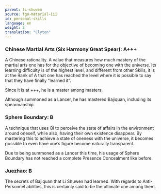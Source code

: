 ```yaml
---
parent: li-shuwen
source: fgo-material-iii
id: personal-skills
language: en
weight: 2
translation: "Clyton"
---
```


### Chinese Martial Arts (Six Harmony Great Spear): A+++

A Chinese rationality. A value that measures how much mastery of the martial arts one has for the objective of becoming one with the universe. Its learning difficulty is of the highest level, and different from other Skills, it is at the Rank of A that one has reached the level where it is possible to say that they have finally “learned it”.

Since it is at +++, he is a master among masters.

Although summoned as a Lancer, he has mastered Bajiquan, including its spearmanship.

### Sphere Boundary: B

A technique that uses Qi to perceive the state of affairs in the environment around oneself, while also, having their own existence disappear. By mastering this to achieve a state of oneness with the universe, it becomes possible to even have one’s figure become naturally transparent.

Due to being summoned as a Lancer this time, his usage of Sphere Boundary has not reached a complete Presence Concealment like before.

### Juezhao: B

The secrets of Bajiquan that Li Shuwen had learned. With regards to Anti-Personnel abilities, this is certainly said to be the ultimate one among them.
